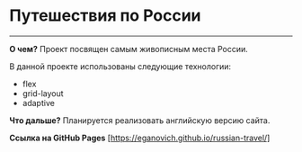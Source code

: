 # Путешествия по России
------
**О чем?**
Проект посвящен самым живописным места России.

В данной проекте использованы следующие технологии:
* flex
* grid-layout
* adaptive

**Что дальше?**
Планируется реализовать английскую версию сайта.

**Ссылка на GitHub Pages**
[https://eganovich.github.io/russian-travel/]